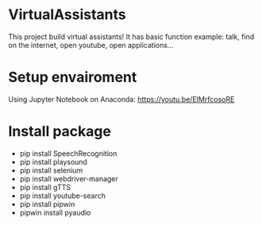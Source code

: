 # VirtualAssistants
  This project build virtual assistants! It has basic function example: talk, find on the internet, open youtube, open applications...

# Setup envairoment
  Using Jupyter Notebook on Anaconda: https://youtu.be/EIMrfcosoRE
# Install package
  - pip install SpeechRecognition
  - pip install playsound
  - pip install selenium
  - pip install webdriver-manager
  - pip install gTTS
  - pip install youtube-search
  - pip install pipwin
  - pipwin install pyaudio
